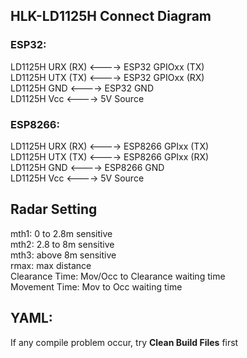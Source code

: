 ## HLK-LD1125H Connect Diagram
### ESP32:
LD1125H URX (RX) <----> ESP32 GPIOxx (TX)   
LD1125H UTX (TX) <----> ESP32 GPIOxx (RX)   
LD1125H GND <----> ESP32 GND   
LD1125H Vcc <----> 5V Source    
### ESP8266:
LD1125H URX (RX) <----> ESP8266 GPIxx (TX)   
LD1125H UTX (TX) <----> ESP8266 GPIxx (RX)   
LD1125H GND <----> ESP8266 GND   
LD1125H Vcc <----> 5V Source    

## Radar Setting   
mth1: 0 to 2.8m sensitive   
mth2: 2.8 to 8m sensitive   
mth3: above 8m sensitive   
rmax: max distance   
Clearance Time: Mov/Occ to Clearance waiting time   
Movement Time: Mov to Occ waiting time   

## YAML:

If any compile problem occur, try **Clean Build Files** first
